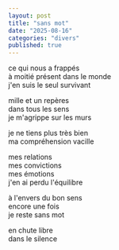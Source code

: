 ```yaml
---
layout: post
title: "sans mot"
date: "2025-08-16"
categories: "divers"
published: true
---
```


ce qui nous a frappés  
à moitié présent dans le monde  
j'en suis le seul survivant  

mille et un repères  
dans tous les sens  
je m'agrippe sur les murs  

je ne tiens plus très bien  
ma compréhension vacille  

mes relations  
mes convictions  
mes émotions  
j'en ai perdu l'équilibre  

à l'envers du bon sens  
encore une fois  
je reste sans mot  

en chute libre  
dans le silence  
